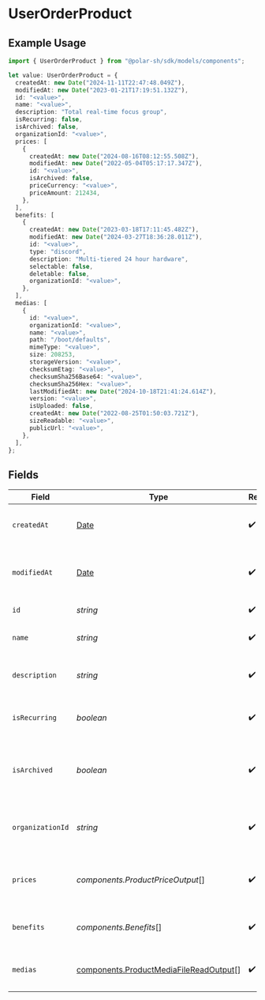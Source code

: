 # UserOrderProduct

## Example Usage

```typescript
import { UserOrderProduct } from "@polar-sh/sdk/models/components";

let value: UserOrderProduct = {
  createdAt: new Date("2024-11-11T22:47:48.049Z"),
  modifiedAt: new Date("2023-01-21T17:19:51.132Z"),
  id: "<value>",
  name: "<value>",
  description: "Total real-time focus group",
  isRecurring: false,
  isArchived: false,
  organizationId: "<value>",
  prices: [
    {
      createdAt: new Date("2024-08-16T08:12:55.508Z"),
      modifiedAt: new Date("2022-05-04T05:17:17.347Z"),
      id: "<value>",
      isArchived: false,
      priceCurrency: "<value>",
      priceAmount: 212434,
    },
  ],
  benefits: [
    {
      createdAt: new Date("2023-03-18T17:11:45.482Z"),
      modifiedAt: new Date("2024-03-27T18:36:28.011Z"),
      id: "<value>",
      type: "discord",
      description: "Multi-tiered 24 hour hardware",
      selectable: false,
      deletable: false,
      organizationId: "<value>",
    },
  ],
  medias: [
    {
      id: "<value>",
      organizationId: "<value>",
      name: "<value>",
      path: "/boot/defaults",
      mimeType: "<value>",
      size: 208253,
      storageVersion: "<value>",
      checksumEtag: "<value>",
      checksumSha256Base64: "<value>",
      checksumSha256Hex: "<value>",
      lastModifiedAt: new Date("2024-10-18T21:41:24.614Z"),
      version: "<value>",
      isUploaded: false,
      createdAt: new Date("2022-08-25T01:50:03.721Z"),
      sizeReadable: "<value>",
      publicUrl: "<value>",
    },
  ],
};
```

## Fields

| Field                                                                                            | Type                                                                                             | Required                                                                                         | Description                                                                                      |
| ------------------------------------------------------------------------------------------------ | ------------------------------------------------------------------------------------------------ | ------------------------------------------------------------------------------------------------ | ------------------------------------------------------------------------------------------------ |
| `createdAt`                                                                                      | [Date](https://developer.mozilla.org/en-US/docs/Web/JavaScript/Reference/Global_Objects/Date)    | :heavy_check_mark:                                                                               | Creation timestamp of the object.                                                                |
| `modifiedAt`                                                                                     | [Date](https://developer.mozilla.org/en-US/docs/Web/JavaScript/Reference/Global_Objects/Date)    | :heavy_check_mark:                                                                               | Last modification timestamp of the object.                                                       |
| `id`                                                                                             | *string*                                                                                         | :heavy_check_mark:                                                                               | The ID of the product.                                                                           |
| `name`                                                                                           | *string*                                                                                         | :heavy_check_mark:                                                                               | The name of the product.                                                                         |
| `description`                                                                                    | *string*                                                                                         | :heavy_check_mark:                                                                               | The description of the product.                                                                  |
| `isRecurring`                                                                                    | *boolean*                                                                                        | :heavy_check_mark:                                                                               | Whether the product is a subscription tier.                                                      |
| `isArchived`                                                                                     | *boolean*                                                                                        | :heavy_check_mark:                                                                               | Whether the product is archived and no longer available.                                         |
| `organizationId`                                                                                 | *string*                                                                                         | :heavy_check_mark:                                                                               | The ID of the organization owning the product.                                                   |
| `prices`                                                                                         | *components.ProductPriceOutput*[]                                                                | :heavy_check_mark:                                                                               | List of available prices for this product.                                                       |
| `benefits`                                                                                       | *components.Benefits*[]                                                                          | :heavy_check_mark:                                                                               | The benefits granted by the product.                                                             |
| `medias`                                                                                         | [components.ProductMediaFileReadOutput](../../models/components/productmediafilereadoutput.md)[] | :heavy_check_mark:                                                                               | The medias associated to the product.                                                            |